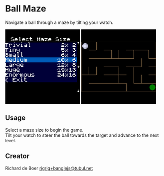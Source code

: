 # Ball Maze

Navigate a ball through a maze by tilting your watch.

![Screenshot](size_select.png)
![Screenshot](maze.png)

## Usage

Select a maze size to begin the game.   
Tilt your watch to steer the ball towards the target and advance to the next level.

## Creator

Richard de Boer <rigrig+banglejs@tubul.net>
